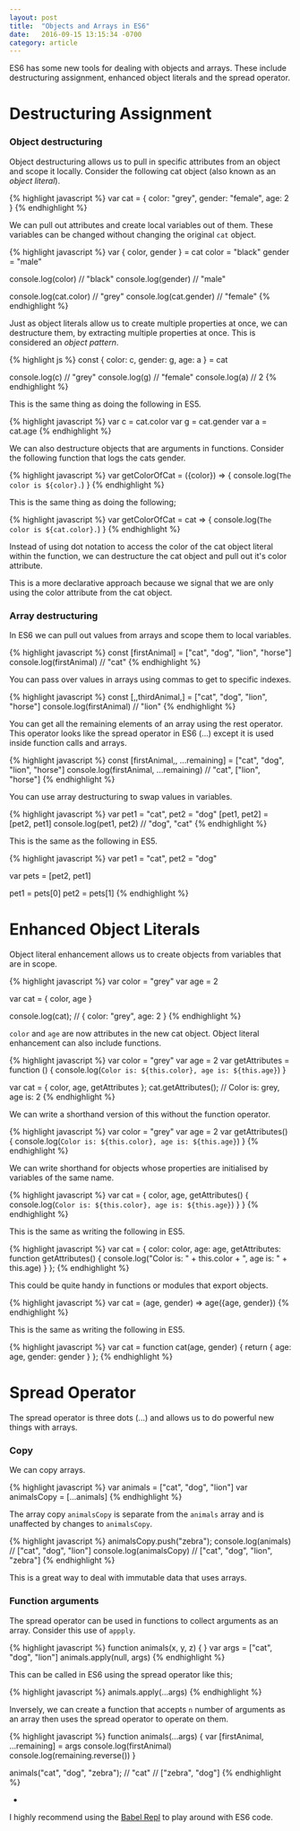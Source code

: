 ```yaml
---
layout: post
title:  "Objects and Arrays in ES6"
date:   2016-09-15 13:15:34 -0700
category: article
---
```


ES6 has some new tools for dealing with objects and arrays. These include destructuring assignment, enhanced object literals and the spread operator. 

<!-- more -->
<span id="resume"></span>

# Destructuring Assignment

### Object destructuring

Object destructuring allows us to pull in specific attributes from an object and scope it locally. Consider the following cat object (also known as an *object literal*).

{% highlight javascript %}
  var cat = {
    color: "grey",
    gender: "female",
    age: 2
  }
{% endhighlight %}

We can pull out attributes and create local variables out of them. These variables can be changed without changing the original `cat` object.

{% highlight javascript %}
  var { color, gender } = cat
  color = "black"
  gender = "male"

  console.log(color) // "black"
  console.log(gender) // "male"

  console.log(cat.color) // "grey"
  console.log(cat.gender) // "female"
{% endhighlight %}

Just as object literals allow us to create multiple properties at once, we can destructure them, by extracting multiple properties at once. This is considered an *object pattern*.

{% highlight js %}
  const { color: c, gender: g, age: a } = cat

  console.log(c) // "grey"
  console.log(g) // "female"
  console.log(a) // 2
{% endhighlight %}

This is the same thing as doing the following in ES5.

{% highlight javascript %}
  var c = cat.color
  var g = cat.gender
  var a = cat.age
{% endhighlight %}

We can also destructure objects that are arguments in functions. Consider the following function that logs the cats gender.

{% highlight javascript %}
  var getColorOfCat = ({color}) => {
    console.log(`The color is ${color}.`)
  }
{% endhighlight %}

This is the same thing as doing the following;

{% highlight javascript %}
  var getColorOfCat = cat => {
    console.log(`The color is ${cat.color}.`)
  }
{% endhighlight %}

Instead of using dot notation to access the color of the cat object literal within the function, we can destructure the cat object and pull out it's color attribute.

This is a more declarative approach because we signal that we are only using the color attribute from the cat object.

### Array destructuring

In ES6 we can pull out values from arrays and scope them to local variables. 

{% highlight javascript %}
  const [firstAnimal] = ["cat", "dog", "lion", "horse"]
  console.log(firstAnimal) // "cat"
{% endhighlight %}

You can pass over values in arrays using commas to get to specific indexes.

{% highlight javascript %}
  const [,,thirdAnimal,] = ["cat", "dog", "lion", "horse"]
  console.log(firstAnimal) // "lion"
{% endhighlight %}

You can get all the remaining elements of an array using the rest operator. This operator looks like the spread operator in ES6 (...) except it is used inside function calls and arrays.

{% highlight javascript %}
  const [firstAnimal,, ...remaining] = ["cat", "dog", "lion", "horse"]
  console.log(firstAnimal, ...remaining) // "cat", ["lion", "horse"]
{% endhighlight %}

You can use array destructuring to swap values in variables. 

{% highlight javascript %}
  var pet1 = "cat", pet2 = "dog"
  [pet1, pet2] = [pet2, pet1]
  console.log(pet1, pet2) // "dog", "cat"
{% endhighlight %}

This is the same as the following in ES5.

{% highlight javascript %}
  var pet1 = "cat",
      pet2 = "dog"

  var pets = [pet2, pet1]

  pet1 = pets[0]
  pet2 = pets[1]
{% endhighlight %}

# Enhanced Object Literals

Object literal enhancement allows us to create objects from variables that are in scope. 

{% highlight javascript %}
  var color = "grey"
  var age = 2

  var cat = { color, age }

  console.log(cat); // { color: "grey", age: 2 }
{% endhighlight %}

`color` and `age` are now attributes in the new cat object. Object literal enhancement can also include functions.

{% highlight javascript %}
  var color = "grey"
  var age = 2
  var getAttributes = function () {
    console.log(`Color is: ${this.color}, age is: ${this.age}`)
  }

  var cat = { color, age, getAttributes };
  cat.getAttributes(); // Color is: grey, age is: 2
{% endhighlight %}

We can write a shorthand version of this without the function operator.

{% highlight javascript %}
  var color = "grey"
  var age = 2
  var getAttributes() {
    console.log(`Color is: ${this.color}, age is: ${this.age}`)
  }
{% endhighlight %}

We can write shorthand for objects whose properties are initialised by variables of the same name.

{% highlight javascript %}
  var cat = {
    color,
    age,
    getAttributes() {
      console.log(`Color is: ${this.color}, age is: ${this.age}`)
    }
  }
{% endhighlight %}

This is the same as writing the following in ES5.

{% highlight javascript %}
  var cat = {
    color: color,
    age: age,
    getAttributes: function getAttributes() {
      console.log("Color is: " + this.color + ", age is: " + this.age)
    }
  };
{% endhighlight %}

This could be quite handy in functions or modules that export objects.

{% highlight javascript %}
  var cat = (age, gender) => age({age, gender})
{% endhighlight %}

This is the same as writing the following in ES5.

{% highlight javascript %}
  var cat = function cat(age, gender) {
    return { age: age, gender: gender }
  };
{% endhighlight %}

# Spread Operator

The spread operator is three dots (...) and allows us to do powerful new things with arrays. 

### Copy

We can copy arrays.

{% highlight javascript %}
  var animals = ["cat", "dog", "lion"]
  var animalsCopy = [...animals]
{% endhighlight %}

The array copy ```animalsCopy``` is separate from the ```animals``` array and is unaffected by changes to ```animalsCopy```.

{% highlight javascript %}
  animalsCopy.push("zebra");
  console.log(animals) // ["cat", "dog", "lion"]
  console.log(animalsCopy) // ["cat", "dog", "lion", "zebra"]
{% endhighlight %}

This is a great way to deal with immutable data that uses arrays.

### Function arguments

The spread operator can be used in functions to collect arguments as an array. Consider this use of ```appply```.

{% highlight javascript %}
  function animals(x, y, z) { }
  var args = ["cat", "dog", "lion"]
  animals.apply(null, args)
{% endhighlight %}

This can be called in ES6 using the spread operator like this;

{% highlight javascript %}
  animals.apply(...args)
{% endhighlight %}

Inversely, we can create a function that accepts ```n``` number of arguments as an array then uses the spread operator to operate on them.

{% highlight javascript %}
  function animals(...args) {
    var [firstAnimal, ...remaining] = args
    console.log(firstAnimal)
    console.log(remaining.reverse())
  }

  animals("cat", "dog", "zebra"); // "cat" // ["zebra", "dog"]
{% endhighlight %}


-

I highly recommend using the [Babel Repl](https://babeljs.io/repl/) to play around with ES6 code.





